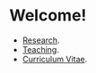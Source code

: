 Welcome!
=======

* [Research](https://vicente-gonzalez-ruiz.github.io/research/).
* [Teaching](https://cms.ual.es/UAL/personas/persona.htm?id=515256515553484875).
* [Curriculum Vitae](https://vicente-gonzalez-ruiz.github.io/ridiculum/).
